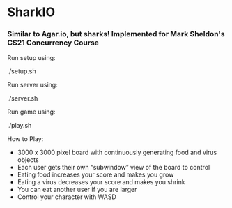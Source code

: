 # SharkIO
### Similar to Agar.io, but sharks! Implemented for Mark Sheldon's CS21 Concurrency Course

Run setup using:

  ./setup.sh
 
Run server using:
 
 ./server.sh
 
Run game using:
 
 ./play.sh


How to Play:

- 3000 x 3000 pixel board with continuously generating food and virus objects
- Each user gets their own “subwindow” view of the board to control
- Eating food increases your score and makes you grow
- Eating a virus decreases your score and makes you shrink
- You can eat another user if you are larger
- Control your character with WASD
